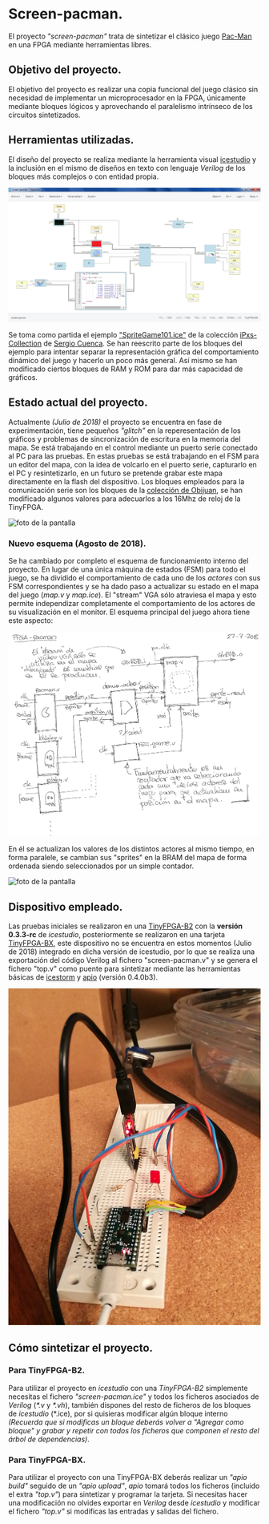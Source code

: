 # Screen-pacman.

El proyecto *"screen-pacman"* trata de sintetizar el clásico juego [Pac-Man](https://es.wikipedia.org/wiki/Pac-Man) en una FPGA mediante herramientas libres.

## Objetivo del proyecto.

El objetivo del proyecto es realizar una copia funcional del juego clásico sin necesidad de implementar un microprocesador en la FPGA, únicamente mediante bloques lógicos y aprovechando el paralelismo intrínseco de los circuitos sintetizados.


## Herramientas utilizadas.

El diseño del proyecto se realiza mediante la herramienta visual [icestudio](https://github.com/FPGAwars/icestudio) y la inclusión en el mismo de diseños en texto con lenguaje *Verilog* de los bloques más complejos o con entidad propia.

![foto de captura](https://raw.githubusercontent.com/juanmard/screen-pacman/master/doc/images/captura.png)

Se toma como partida el ejemplo ["SpriteGame101.ice"](https://github.com/sergicuen/collection-iPxs/blob/master/examples/VideoGame101.ice) de la colección [iPxs-Collection](https://github.com/sergicuen/collection-iPxs) de [Sergio Cuenca](https://github.com/sergicuen/).
Se han reescrito parte de los bloques del ejemplo para intentar separar la representación gráfica del comportamiento dinámico del juego y hacerlo un poco más general. Así mismo se han modificado ciertos bloques de RAM y ROM para dar más capacidad de gráficos.

## Estado actual del proyecto.

Actualmente *(Julio de 2018)* el proyecto se encuentra en fase de experimentación, tiene pequeños *"glitch"* en la reperesentación de los gráficos y problemas de sincronización de escritura en la memoria del mapa.
Se está trabajando en el control mediante un puerto serie conectado al PC para las pruebas.
En estas pruebas se está trabajando en el FSM para un editor del mapa, con la idea de volcarlo en el puerto serie, capturarlo en el PC y resintetizarlo, en un futuro se pretende grabar este mapa directamente en la flash del dispositivo.
Los bloques empleados para la comunicación serie son los bloques de la [colección de Obijuan](https://github.com/Obijuan/Curso-Electronica-Digital-para-makers-con-FPGAs-Libres/blob/master/fp-don-bosco-1.zip), se han modificado algunos valores para adecuarlos a los 16Mhz de reloj de la TinyFPGA.

![foto de la pantalla](https://raw.githubusercontent.com/juanmard/screen-pacman/master/doc/images/pantalla.png)

### Nuevo esquema (Agosto de 2018).

Se ha cambiado por completo el esquema de funcionamiento interno del proyecto. En lugar de una única máquina de estados (FSM) para todo el juego, se ha dividido el comportamiento de cada uno de los *actores* con sus FSM correspondientes y se ha dado paso a actualizar su estado en el mapa del juego (*map.v* y *map.ice*).
El "stream" VGA sólo atraviesa el mapa y esto permite independizar completamente el comportamiento de los actores de su visualización en el monitor.
El esquema principal del juego ahora tiene este aspecto:

![foto del nuevo esquema](https://raw.githubusercontent.com/juanmard/screen-pacman/master/gallery/nuevo_esquema.png)

En él se actualizan los valores de los distintos actores al mismo tiempo, en forma paralele, se cambian sus "sprites" en la BRAM del mapa de forma ordenada siendo seleccionados por un simple contador.


![foto de la pantalla](https://raw.githubusercontent.com/juanmard/screen-pacman/master/doc/images/pantalla.png)

## Dispositivo empleado.

Las pruebas iniciales se realizaron en una [TinyFPGA-B2](https://store.tinyfpga.com/products/tinyfpga-b2) con la **versión 0.3.3-rc** de _icestudio_, posteriormente se realizaron en una tarjeta [TinyFPGA-BX](https://store.tinyfpga.com/products/tinyfpga-bx), este dispositivo no se encuentra en estos momentos (Julio de 2018) integrado en dicha versión de icestudio, por lo que se realiza una exportación del código Verilog al fichero "screen-pacman.v" y se genera el fichero "top.v" como puente para sintetizar mediante las herramientas básicas de [icestorm](http://www.clifford.at/icestorm/) y [apio](https://github.com/FPGAwars/apio) (versión 0.4.0b3).

![foto del dispositivo](https://raw.githubusercontent.com/juanmard/screen-pacman/master/doc/images/dispositivo.png)

## Cómo sintetizar el proyecto.

### Para TinyFPGA-B2.

Para utilizar el proyecto en _icestudio_ con una _TinyFPGA-B2_ simplemente necesitas el fichero _"screen-pacman.ice"_ y todos los ficheros asociados de _Verilog_ (_*.v_ y _*.vh_), también dispones del resto de ficheros de los bloques de _icestudio_ (*.ice), por si quisieras modificar algún bloque interno _(Recuerda que si modificas un bloque deberás volver a "Agregar como bloque" y grabar y repetir con todos los ficheros que componen el resto del árbol de dependencias)_.

### Para TinyFPGA-BX.

Para utilizar el proyecto con una TinyFPGA-BX deberás realizar un _"apio build"_ seguido de un _"apio upload"_, _apio_ tomará todos los ficheros (incluido el extra _"top.v"_) para sintetizar y programar la tarjeta.
Si necesitas hacer una modificación no olvides exportar en _Verilog_ desde _icestudio_ y modificar el fichero _"top.v"_ si modificas las entradas y salidas del fichero.


